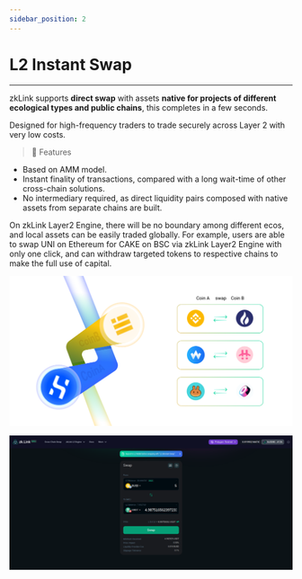 ```yaml
---
sidebar_position: 2
---
```


# L2 Instant Swap

---
zkLink supports **direct swap** with assets **native for projects of different ecological types and public chains**, this completes in a few seconds.

Designed for high-frequency traders to trade securely across Layer 2 with very low costs.


> **🥇** <span className="highlight">Features</span>
- Based on AMM model.
- Instant finality of transactions, compared with a long wait-time of other cross-chain solutions.
- No intermediary required, as direct liquidity pairs composed with native assets from separate chains are built.

On zkLink Layer2 Engine, there will be no boundary among different ecos, and local assets can be easily traded globally. For example, users are able to swap UNI on Ethereum for CAKE on BSC via zkLink Layer2 Engine with only one click, and can withdraw targeted tokens to respective chains to make the full use of capital.

![What is zkLink](../../static/img/welcome.png)

<!-- proswap0 img -->
![proswap0](../../static/img/proswap0-light.png)
